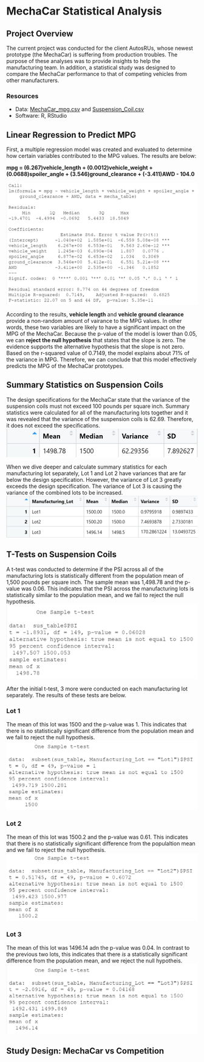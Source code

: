 # MechaCar Statistical Analysis
## Project Overview
The current project was conducted for the client AutosRUs, whose newest prototype (the MechaCar) is suffering from production troubles. The purpose of these analyses was to provide insights to help the manufacturing team. In addition, a statistical study was designed to compare the MechaCar performance to that of competing vehicles from other manufacturers. 

### Resources
- Data: [MechaCar_mpg.csv](Resources/MechaCar_mpg.csv) and [Suspension_Coil.csv](Resources/Suspension_Coil.csv)
- Software: R, RStudio

## Linear Regression to Predict MPG
First, a multiple regression model was created and evaluated to determine how certain variables contributed to the MPG values. The results are below:  

**mpg = (6.267)vehicle_length + (0.0012)vehicle_weight + (0.0688)spoiler_angle + (3.546)ground_clearance + (-3.411)AWD - 104.0**  

![](Resources/lm1.png)  

According to the results, **vehicle length** and **vehicle ground clearance** provide a non-random amount of vairance to the MPG values. In other words, these two variables are likely to have a significant impact on the MPG of the MechaCar. Because the p-value of the model is lower than 0.05, we can **reject the null hypothesis** that states that the slope is zero. The evidence supports the alternative hypothesis that the slope is not zero. Based on the r-squared value of 0.7149, the model explains about 71% of the variance in MPG. Therefore, we can conclude that this model effectively predicts the MPG of the MechaCar prototypes.  

## Summary Statistics on Suspension Coils
The design specifications for the MechaCar state that the variance of the suspension coils must not exceed 100 pounds per square inch. Summary statistics were calculated for all of the manufacturing lots together and it was revealed that the variance of the suspension coils is 62.69. Therefore, it does not exceed the specifications.    
![](Resources/total_summary.png)  

When we dive deeper and calculate summary statistics for each manufacturing lot separately, Lot 1 and Lot 2 have variances that are far below the design specification. However, the variance of Lot 3 greatly exceeds the design specification. The variance of Lot 3 is causing the variance of the combined lots to be increased.   
![](Resources/lot_summary.png)  

## T-Tests on Suspension Coils
A t-test was conducted to determine if the PSI across all of the manufacturing lots is statistically different from the population mean of 1,500 pounds per square inch. The sample mean was 1,498.78 and the p-value was 0.06. This indicates that the PSI across the manufacturing lots is statistically similar to the population mean, and we fail to reject the null hypothesis.   
![](Resources/ttest_all.png)  

After the initial t-test, 3 more were conducted on each manufacturing lot separately. The results of these tests are below. 

### Lot 1
The mean of this lot was 1500 and the p-value was 1. This indicates that there is no statistically significant difference from the population mean and we fail to reject the null hypothesis.  
![](Resources/ttest_lot1.png)  

### Lot 2
The mean of this lot was 1500.2 and the p-value was 0.61. This indicates that there is no statistically significant difference from the populaltion mean and we fail to reject the null hypothesis.   
![](Resources/ttest_lot2.png)

### Lot 3
The mean of this lot was 1496.14 adn the p-value was 0.04. In contrast to the previous two lots, this indicates that there *is* a statistically significant difference from the population mean, and we reject the null hypotheis.  
![](Resources/ttest_lot3.png)

## Study Design: MechaCar vs Competition
